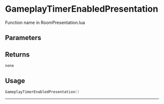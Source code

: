 # GameplayTimerEnabledPresentation
Function name in RoomPresentation.lua
## Parameters

## Returns
`none`
## Usage
```lua
GameplayTimerEnabledPresentation()
```
---
